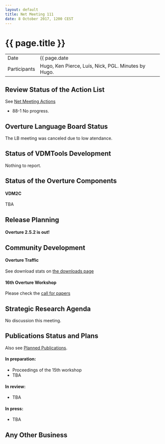 ```yaml
---
layout: default
title: Net Meeting 111
date: 8 October 2017, 1200 CEST
---
```


<script src="http://code.jquery.com/jquery-1.11.1.min.js">
</script>
<script src="/javascripts/edit.js"></script>
<script>setEditButonNm();</script>

# {{ page.title }}

|||
|---|---|
| Date | {{ page.date | date: "%-d %B %Y, %R %Z"}} |
| Participants | Hugo, Ken Pierce, Luís, Nick, PGL.  Minutes by Hugo. |


## Review Status of the Action List

See [Net Meeting Actions](https://github.com/overturetool/overturetool.github.io/issues?q=is%3Aopen+is%3Aissue+label%3A%22action+net-meeting%22)

* 88-1 No progress.


## Overture Language Board Status

The LB meeting was canceled due to low atendance.

## Status of VDMTools Development

Nothing to report.


##  Status of the Overture Components

#### VDM2C 

TBA


##  Release Planning

#### Overture 2.5.2 is out!

##  Community Development

#### Overture Traffic

See download stats on [the downloads page](http://overturetool.org/download/)

#### 16th Overture Workshop

Please check the [call for papers](http://overturetool.org/workshops/16th-Overture-Workshop.html)

##  Strategic Research Agenda

No discussion this meeting.


##  Publications Status and Plans

Also see [Planned Publications](http://overturetool.org/publications/PlannedPublications.html).

#### In preparation:

* Proceedings of the 15th workshop
* TBA

#### In review:

* TBA

#### In press:

* TBA


##  Any Other Business

<div id="edit_page_div"></div>

